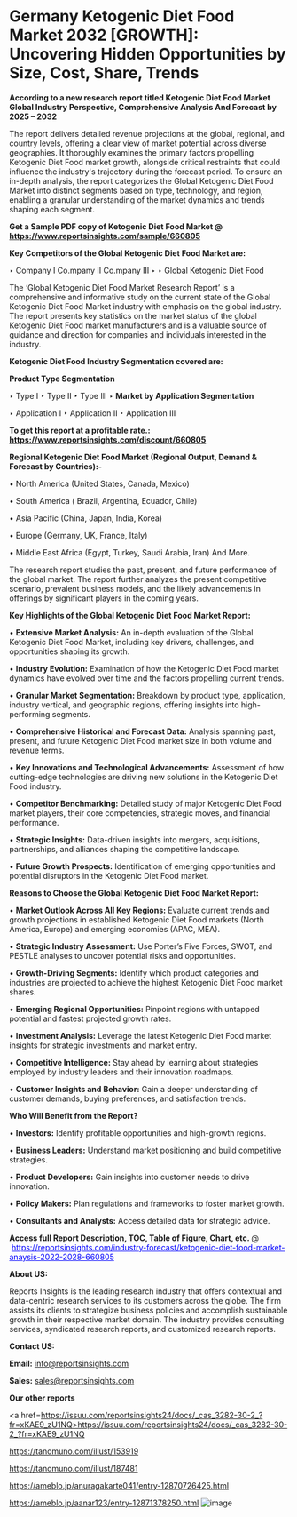 # Germany Ketogenic Diet Food Market 2032 [GROWTH]: Uncovering Hidden Opportunities by Size, Cost, Share, Trends

<strong>According to a new research report titled Ketogenic Diet Food Market Global Industry Perspective, Comprehensive Analysis And Forecast by 2025 – 2032</strong>

The report delivers detailed revenue projections at the global, regional, and country levels, offering a clear view of market potential across diverse geographies. It thoroughly examines the primary factors propelling Ketogenic Diet Food market growth, alongside critical restraints that could influence the industry's trajectory during the forecast period. To ensure an in-depth analysis, the report categorizes the Global Ketogenic Diet Food Market into distinct segments based on type, technology, and region, enabling a granular understanding of the market dynamics and trends shaping each segment.

<strong>Get a Sample PDF copy of Ketogenic Diet Food Market </strong><strong>@<a href=https://www.reportsinsights.com/sample/660805 style=color:#0000ff;> https://www.reportsinsights.com/sample/660805</a></strong></font>

<strong>Key Competitors of the Global Ketogenic Diet Food Market are:</strong>

‣ Company I Co.mpany II Co.mpany III
‣ 
‣ Global Ketogenic Diet Food

The ‘Global Ketogenic Diet Food Market Research Report’ is a comprehensive and informative study on the current state of the Global Ketogenic Diet Food Market industry with emphasis on the global industry. The report presents key statistics on the market status of the global Ketogenic Diet Food market manufacturers and is a valuable source of guidance and direction for companies and individuals interested in the industry.

<strong>Ketogenic Diet Food Industry Segmentation covered are:</strong>

<strong>Product Type Segmentation</strong>

‣ Type I
‣ Type II
‣ Type III
‣ 
<strong>Market by Application Segmentation</strong>

‣ Application I
‣ Application II 
‣ Application III

<strong>To get this report at a profitable rate.: <a href=https://www.reportsinsights.com/discount/660805 style=color:#0000ff;>https://www.reportsinsights.com/discount/660805</a></strong></font>

<strong>Regional Ketogenic Diet Food Market (Regional Output, Demand &amp; Forecast by Countries):-</strong>

• North America (United States, Canada, Mexico)

• South America ( Brazil, Argentina, Ecuador, Chile)

• Asia Pacific (China, Japan, India, Korea)

• Europe (Germany, UK, France, Italy)

• Middle East Africa (Egypt, Turkey, Saudi Arabia, Iran) And More.

The research report studies the past, present, and future performance of the global market. The report further analyzes the present competitive scenario, prevalent business models, and the likely advancements in offerings by significant players in the coming years.

<strong>Key Highlights of the Global Ketogenic Diet Food Market Report:</strong>

• <strong>Extensive Market Analysis:</strong> An in-depth evaluation of the Global Ketogenic Diet Food Market, including key drivers, challenges, and opportunities shaping its growth.

• <strong>Industry Evolution:</strong> Examination of how the Ketogenic Diet Food market dynamics have evolved over time and the factors propelling current trends.

• <strong>Granular Market Segmentation:</strong> Breakdown by product type, application, industry vertical, and geographic regions, offering insights into high-performing segments.

• <strong>Comprehensive Historical and Forecast Data:</strong> Analysis spanning past, present, and future Ketogenic Diet Food market size in both volume and revenue terms.

• <strong>Key Innovations and Technological Advancements:</strong> Assessment of how cutting-edge technologies are driving new solutions in the Ketogenic Diet Food industry.

• <strong>Competitor Benchmarking:</strong> Detailed study of major Ketogenic Diet Food market players, their core competencies, strategic moves, and financial performance.

• <strong>Strategic Insights:</strong> Data-driven insights into mergers, acquisitions, partnerships, and alliances shaping the competitive landscape.

• <strong>Future Growth Prospects:</strong> Identification of emerging opportunities and potential disruptors in the Ketogenic Diet Food market.

<strong>Reasons to Choose the Global Ketogenic Diet Food Market Report:</strong>

• <strong>Market Outlook Across All Key Regions:</strong> Evaluate current trends and growth projections in established Ketogenic Diet Food markets (North America, Europe) and emerging economies (APAC, MEA).

• <strong>Strategic Industry Assessment:</strong> Use Porter’s Five Forces, SWOT, and PESTLE analyses to uncover potential risks and opportunities.

• <strong>Growth-Driving Segments:</strong> Identify which product categories and industries are projected to achieve the highest Ketogenic Diet Food market shares.

• <strong>Emerging Regional Opportunities:</strong> Pinpoint regions with untapped potential and fastest projected growth rates.

• <strong>Investment Analysis:</strong> Leverage the latest Ketogenic Diet Food market insights for strategic investments and market entry.

• <strong>Competitive Intelligence:</strong> Stay ahead by learning about strategies employed by industry leaders and their innovation roadmaps.

• <strong>Customer Insights and Behavior:</strong> Gain a deeper understanding of customer demands, buying preferences, and satisfaction trends.

<strong>Who Will Benefit from the Report?</strong>

• <strong>Investors:</strong> Identify profitable opportunities and high-growth regions.

• <strong>Business Leaders:</strong> Understand market positioning and build competitive strategies.

• <strong>Product Developers:</strong> Gain insights into customer needs to drive innovation.

• <strong>Policy Makers:</strong> Plan regulations and frameworks to foster market growth.

• <strong>Consultants and Analysts:</strong> Access detailed data for strategic advice.
</ul>
<strong>Access full Report Description, TOC, Table of Figure, Chart, etc. </strong>@  <a href=https://reportsinsights.com/industry-forecast/ketogenic-diet-food-market-anaysis-2022-2028-660805 style=color:#0000ff;>https://reportsinsights.com/industry-forecast/ketogenic-diet-food-market-anaysis-2022-2028-660805</a></font>

<strong><strong>About US</strong>:</strong>

Reports Insights is the leading research industry that offers contextual and data-centric research services to its customers across the globe. The firm assists its clients to strategize business policies and accomplish sustainable growth in their respective market domain. The industry provides consulting services, syndicated research reports, and customized research reports.

<strong>Contact US:</strong>

<p class=""""><b>Email:</b> <a href=mailto:info@reportsinsights.com>info@reportsinsights.com</a></p>
<p class=""""><b>Sales:</b> <a href=mailto:sales@reportsinsights.com>sales@reportsinsights.com</a></p>

<strong>Our other reports</strong>

<a href=https://issuu.com/reportsinsights24/docs/_cas_3282-30-2_?fr=xKAE9_zU1NQ>https://issuu.com/reportsinsights24/docs/_cas_3282-30-2_?fr=xKAE9_zU1NQ</a>

<a href=https://tanomuno.com/illust/153919>https://tanomuno.com/illust/153919</a>

<a href=https://tanomuno.com/illust/187481>https://tanomuno.com/illust/187481</a>

<a href=https://ameblo.jp/anuragakarte041/entry-12870726425.html>https://ameblo.jp/anuragakarte041/entry-12870726425.html</a>

<a href=https://ameblo.jp/aanar123/entry-12871378250.html>https://ameblo.jp/aanar123/entry-12871378250.html</a>
![image](https://github.com/user-attachments/assets/325535d5-9cd3-4134-9d1f-e09701381329)
